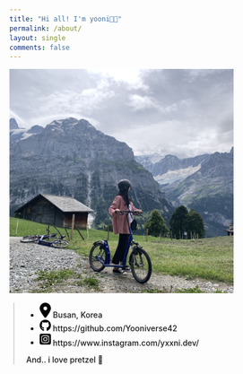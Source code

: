 ```yaml
---
title: "Hi all! I'm yooni👋🏻"
permalink: /about/
layout: single
comments: false
---
```


<div>
  <img src="../assets/images/IMG_6327.jpg" alt="about_mee" width="400" min-width="600px" itemprop="image">
</div>
<div style="border-left: 2px solid rgba(199, 198, 198, 0.7); margin: 0.5em 0 0 0.5em; padding-left: 1.5em; font-weight: 500;">
  <ul class="author__urls social-icons">
    <li>
      <img src="../assets/images/location-dot-solid.svg" width="20"> Busan, Korea
    </li>
    <li>
      <img src="../assets/images/github.svg" width="20"> https://github.com/Yooniverse42
    </li>
    <li>
      <img src="../assets/images/square-instagram.svg" width="20"> https://www.instagram.com/yxxni.dev/
    </li>
  </ul>
  <p>And.. i love pretzel 🥨</p>
</div>
